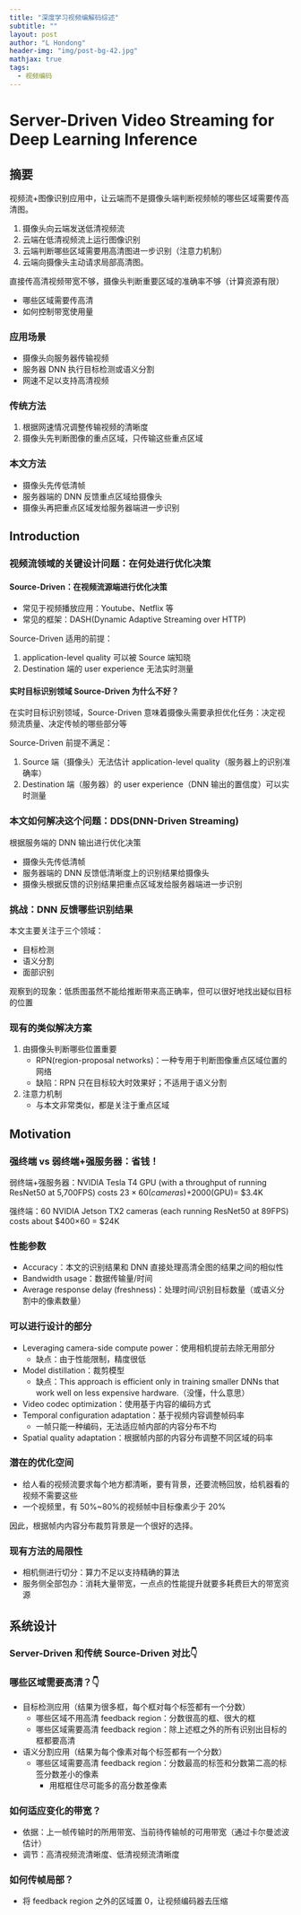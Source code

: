 ```yaml
---
title: "深度学习视频编解码综述"
subtitle: ""
layout: post
author: "L Hondong"
header-img: "img/post-bg-42.jpg"
mathjax: true
tags:
  - 视频编码
---
```


# Server-Driven Video Streaming for Deep Learning Inference

## 摘要

视频流+图像识别应用中，让云端而不是摄像头端判断视频帧的哪些区域需要传高清图。

1. 摄像头向云端发送低清视频流
2. 云端在低清视频流上运行图像识别
3. 云端判断哪些区域需要用高清图进一步识别（注意力机制）
4. 云端向摄像头主动请求局部高清图。

直接传高清视频带宽不够，摄像头判断重要区域的准确率不够（计算资源有限）

- 哪些区域需要传高清
- 如何控制带宽使用量

### 应用场景

- 摄像头向服务器传输视频
- 服务器 DNN 执行目标检测或语义分割
- 网速不足以支持高清视频

### 传统方法

1. 根据网速情况调整传输视频的清晰度
2. 摄像头先判断图像的重点区域，只传输这些重点区域

### 本文方法

- 摄像头先传低清帧
- 服务器端的 DNN 反馈重点区域给摄像头
- 摄像头再把重点区域发给服务器端进一步识别

## Introduction

### 视频流领域的关键设计问题：在何处进行优化决策

#### Source-Driven：在视频流源端进行优化决策

- 常见于视频播放应用：Youtube、Netflix 等
- 常见的框架：DASH(Dynamic Adaptive Streaming over HTTP)

Source-Driven 适用的前提：
1. application-level quality 可以被 Source 端知晓
2. Destination 端的 user experience 无法实时测量

#### 实时目标识别领域 Source-Driven 为什么不好？
  
在实时目标识别领域，Source-Driven 意味着摄像头需要承担优化任务：决定视频流质量、决定传帧的哪些部分等

Source-Driven 前提不满足：
1. Source 端（摄像头）无法估计 application-level quality（服务器上的识别准确率）
2. Destination 端（服务器）的 user experience（DNN 输出的置信度）可以实时测量

### 本文如何解决这个问题：DDS(DNN-Driven Streaming)

根据服务端的 DNN 输出进行优化决策

- 摄像头先传低清帧
- 服务器端的 DNN 反馈低清晰度上的识别结果给摄像头
- 摄像头根据反馈的识别结果把重点区域发给服务器端进一步识别

### 挑战：DNN 反馈哪些识别结果

本文主要关注于三个领域：
- 目标检测
- 语义分割
- 面部识别

观察到的现象：低质图虽然不能给推断带来高正确率，但可以很好地找出疑似目标的位置

### 现有的类似解决方案

1. 由摄像头判断哪些位置重要
    - RPN(region-proposal networks)：一种专用于判断图像重点区域位置的网络
    - 缺陷：RPN 只在目标较大时效果好；不适用于语义分割
2. 注意力机制
    - 与本文非常类似，都是关注于重点区域

## Motivation

### 强终端 vs 弱终端+强服务器：省钱！

弱终端+强服务器：NVIDIA Tesla T4 GPU (with a throughput of running ResNet50 at 5,700FPS) costs $23 × 60(cameras)+$2000(GPU)= $3.4K

强终端：60 NVIDIA Jetson TX2 cameras (each running ResNet50 at 89FPS)
costs about $400×60 = $24K

### 性能参数

- Accuracy：本文的识别结果和 DNN 直接处理高清全图的结果之间的相似性
- Bandwidth usage：数据传输量/时间
- Average response delay (freshness)：处理时间/识别目标数量（或语义分割中的像素数量）

### 可以进行设计的部分

- Leveraging camera-side compute power：使用相机提前去除无用部分
  - 缺点：由于性能限制，精度很低
- Model distillation：裁剪模型
  - 缺点：This approach is efficient only in training smaller DNNs that work well on less expensive hardware.（没懂，什么意思）
- Video codec optimization：使用基于内容的编码方式
- Temporal configuration adaptation：基于视频内容调整帧码率
  - 一帧只能一种编码，无法适应帧内部的内容分布不均
- Spatial quality adaptation：根据帧内部的内容分布调整不同区域的码率

### 潜在的优化空间

- 给人看的视频流要求每个地方都清晰，要有背景，还要流畅回放，给机器看的视频不需要这些
- 一个视频里，有 50%~80%的视频帧中目标像素少于 20%

因此，根据帧内内容分布裁剪背景是一个很好的选择。

### 现有方法的局限性

- 相机侧进行切分：算力不足以支持精确的算法
- 服务侧全部包办：消耗大量带宽，一点点的性能提升就要多耗费巨大的带宽资源

## 系统设计

### Server-Driven 和传统 Source-Driven 对比👇

### 哪些区域需要高清？👇

- 目标检测应用（结果为很多框，每个框对每个标签都有一个分数）
  - 哪些区域不用高清 feedback region：分数很高的框、很大的框
  - 哪些区域需要高清 feedback region：除上述框之外的所有识别出目标的框都要高清
- 语义分割应用（结果为每个像素对每个标签都有一个分数）
  - 哪些区域需要高清 feedback region：分数最高的标签和分数第二高的标签分数差小的像素
    - 用框框住尽可能多的高分数差像素

### 如何适应变化的带宽？

- 依据：上一帧传输时的所用带宽、当前待传输帧的可用带宽（通过卡尔曼滤波估计）
- 调节：高清视频流清晰度、低清视频流清晰度

### 如何传帧局部？

- 将 feedback region 之外的区域置 0，让视频编码器去压缩

